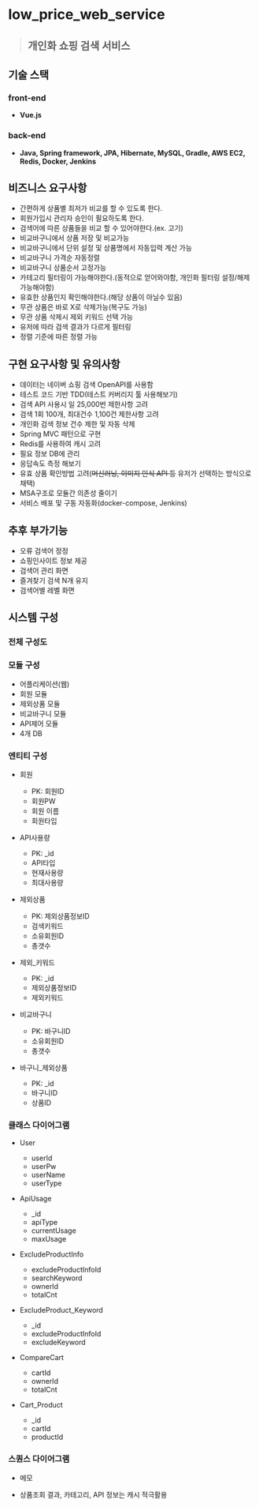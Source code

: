 # low_price_web_service  
> ## 개인화 쇼핑 검색 서비스  

## 기술 스택  

### front-end  
- **Vue.js**  

### back-end   
- **Java, Spring framework, JPA, Hibernate, MySQL, Gradle, AWS EC2, Redis, Docker, Jenkins**  

## 비즈니스 요구사항  
- 간편하게 상품별 최저가 비교를 할 수 있도록 한다.  
- 회원가입시 관리자 승인이 필요하도록 한다.  
- 검색어에 따른 상품들을 비교 할 수 있어야한다.(ex. 고기)  
- 비교바구니에서 상품 저장 및 비교가능  
- 비교바구니에서 단위 설정 및 상품명에서 자동입력 계산 가능  
- 비교바구니 가격순 자동정렬  
- 비교바구니 상품순서 고정가능  
- 카테고리 필터링이 가능해야한다.(동적으로 얻어와야함, 개인화 필터링 설정/해제 가능해야함)  
- 유효한 상품인지 확인해야한다.(해당 상품이 아닐수 있음)  
- 무관 상품은 바로 X로 삭제가능(복구도 가능)  
- 무관 상품 삭제시 제외 키워드 선택 가능  
- 유저에 따라 검색 결과가 다르게 필터링
- 정렬 기준에 따른 정렬 가능  

## 구현 요구사항 및 유의사항  
- 데이터는 네이버 쇼핑 검색 OpenAPI를 사용함  
- 테스트 코드 기반 TDD(테스트 커버리지 툴 사용해보기)  
- 검색 API 사용시 일 25,000번 제한사항 고려  
- 검색 1회 100개, 최대건수 1,100건 제한사항 고려  
- 개인화 검색 정보 건수 제한 및 자동 삭제  
- Spring MVC 패턴으로 구현  
- Redis를 사용하여 캐시 고려  
- 필요 정보 DB에 관리  
- 응답속도 측정 해보기  
- 유효 상품 확인방법 고려(~~머신러닝, 이미지 인식 API 등~~ 유저가 선택하는 방식으로 채택)  
- MSA구조로 모듈간 의존성 줄이기  
- 서비스 배포 및 구동 자동화(docker-compose, Jenkins)  

## 추후 부가기능  
- 오류 검색어 정정  
- 쇼핑인사이트 정보 제공  
- 검색어 관리 화면  
- 즐겨찾기 검색 N개 유지  
- 검색어별 레벨 화면  


## 시스템 구성  
### 전체 구성도  
### 모듈 구성  
- 어플리케이션(웹)  
- 회원 모듈  
- 제외상품 모듈  
- 비교바구니 모듈  
- API제어 모듈  
- 4개 DB  

### 엔티티 구성  
- 회원  
  * PK: 회원ID  
  * 회원PW
  * 회원 이름  
  * 회원타입  
  
- API사용량
  * PK: _id  
  * API타입  
  * 현재사용량  
  * 최대사용량  
  
- 제외상품  
  * PK: 제외상품정보ID  
  * 검색키워드  
  * 소유회원ID  
  * 총갯수  
  
- 제외_키워드  
  * PK: _id  
  * 제외상품정보ID  
  * 제외키워드  
  
- 비교바구니  
  * PK: 바구니ID  
  * 소유회원ID  
  * 총갯수  
  
- 바구니_제외상품  
  * PK: _id  
  * 바구니ID  
  * 상품ID  

### 클래스 다이어그램  

- User  
  * userId  
  * userPw  
  * userName  
  * userType  

- ApiUsage  
  * _id  
  * apiType  
  * currentUsage  
  * maxUsage  

- ExcludeProductInfo  
  * excludeProductInfoId  
  * searchKeyword  
  * ownerId  
  * totalCnt  

- ExcludeProduct_Keyword  
  * _id  
  * excludeProductInfoId  
  * excludeKeyword  

- CompareCart  
  * cartId  
  * ownerId  
  * totalCnt  
 
- Cart_Product  
  * _id  
  * cartId  
  * productId  
  
### 스퀀스 다이어그램  

* 메모  
- 상품조회 결과, 카테고리, API 정보는 캐시 적극활용
